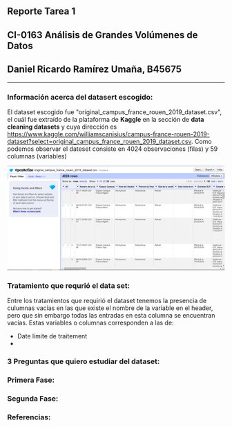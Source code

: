 ## Reporte Tarea 1
## CI-0163   Análisis de Grandes Volúmenes de Datos
## Daniel Ricardo Ramírez Umaña, B45675
***
### Información acerca del datasert escogido:
El dataset escogido fue "original_campus_france_rouen_2019_dataset.csv", el cuál fue extraído de la plataforma de **Kaggle** en la sección de **data cleaning datasets** y cuya dirección es https://www.kaggle.com/williamscanisius/campus-france-rouen-2019-dataset?select=original_campus_france_rouen_2019_dataset.csv.
Como podemos observar el dateset consiste en 4024 observaciones (filas) y 59 columnas (variables) 

![imagen 1: Dataset de Admisión en el Campus France Rouen 2019](./Images/Tarea1_imagen01.png)

### Tratamiento que requrió el data set:
Entre los tratamientos que requirió el dataset tenemos la presencia de culumnas vacías en las que existe el nombre de la variable en el header, pero que sin embargo todas las entradas en esta columna se encuentran vacías. Estas variables o columnas corresponden a las de:
* Date limite de traitement
* 

### 3 Preguntas que quiero estudiar del dataset:


### Primera Fase:


### Segunda Fase:


### Referencias:


